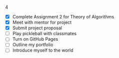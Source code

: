 4

- [x] Complete Assignment 2 for Theory of Algorithms
- [x] Meet with mentor for project
- [x] Submit project proposal
- [ ] Play pickleball with classmates
- [ ] Turn on GitHub Pages
- [ ] Outline my portfolio
- [ ] Introduce myself to the world
